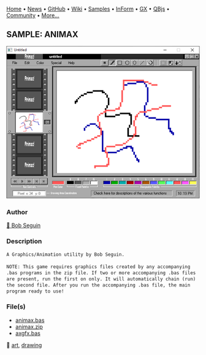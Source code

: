 [Home](https://qb64.com) • [News](../../news.md) • [GitHub](https://github.com/QB64Official/qb64) • [Wiki](wiki.md) • [Samples](../../samples.md) • [InForm](../../inform.md) • [GX](../../gx.md) • [QBjs](../../qbjs.md) • [Community](../../community.md) • [More...](../../more.md)

## SAMPLE: ANIMAX

![screenshot.png](img/screenshot.png)

### Author

[🐝 Bob Seguin](../bob-seguin.md) 

### Description

```text
A Graphics/Animation utility by Bob Seguin.

NOTE: This game requires graphics files created by any accompanying .bas programs in the zip file. If two or more accompanying .bas files are present, run the first on only. It will automatically chain (run) the second file. After you run the accompanying .bas file, the main program ready to use!
```

### File(s)

* [animax.bas](src/animax.bas)
* [animax.zip](src/animax.zip)
* [axgfx.bas](src/axgfx.bas)

🔗 [art](../art.md), [drawing](../drawing.md)
